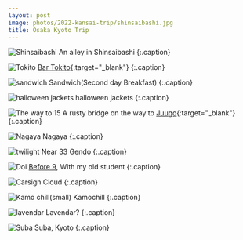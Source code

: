 ```yaml
---
layout: post
image: photos/2022-kansai-trip/shinsaibashi.jpg
title: Osaka Kyoto Trip
---
```


![Shinsaibashi](/assets/images/photos/2022-kansai-trip/shinsaibashi.jpg)
An alley in Shinsaibashi
{:.caption}

![Tokito](/assets/images/photos/2022-kansai-trip/tokito-food.jpg)
[Bar Tokito](https://www.instagram.com/tokito_karahori/?igshid=NmZiMzY2Mjc%3D){:target="_blank"}
{:.caption}

![sandwich](/assets/images/photos/2022-kansai-trip/sandwich.jpg)
Sandwich(Second day Breakfast)
{:.caption}

![halloween jackets](/assets/images/photos/2022-kansai-trip/halloween-jackets.jpg)
halloween jackets
{:.caption}

![The way to 15](/assets/images/photos/2022-kansai-trip/rusty-bridge.jpg)
A rusty bridge on the way to [Juugo](https://tabelog.com/kyoto/A2601/A260302/26028950/){:target="_blank"}
{:.caption}

![Nagaya](/assets/images/photos/2022-kansai-trip/nagaya.jpg)
Nagaya
{:.caption}

![twilight](/assets/images/photos/2022-kansai-trip/33gendo.jpg)
Near 33 Gendo
{:.caption}

![Doi](/assets/images/photos/2022-kansai-trip/doi.jpg)
[Before 9](https://sakahachi.jp/before9/), With my old student
{:.caption}

![Carsign](/assets/images/photos/2022-kansai-trip/sky-carsign.jpg)
Cloud
{:.caption}

![Kamo chill(small)](/assets/images/photos/2022-kansai-trip/kamochill.jpg)
Kamochill
{:.caption}

![lavendar](/assets/images/photos/2022-kansai-trip/lavendar.jpg)
Lavendar?
{:.caption}

![Suba](/assets/images/photos/2022-kansai-trip/suba.jpg)
Suba, Kyoto
{:.caption}

<!-- ![Kyoto Tower](/assets/images/photos/2022-kansai-trip/kyoto-tower.jpg)
Bye! 👋
{:.caption} -->

